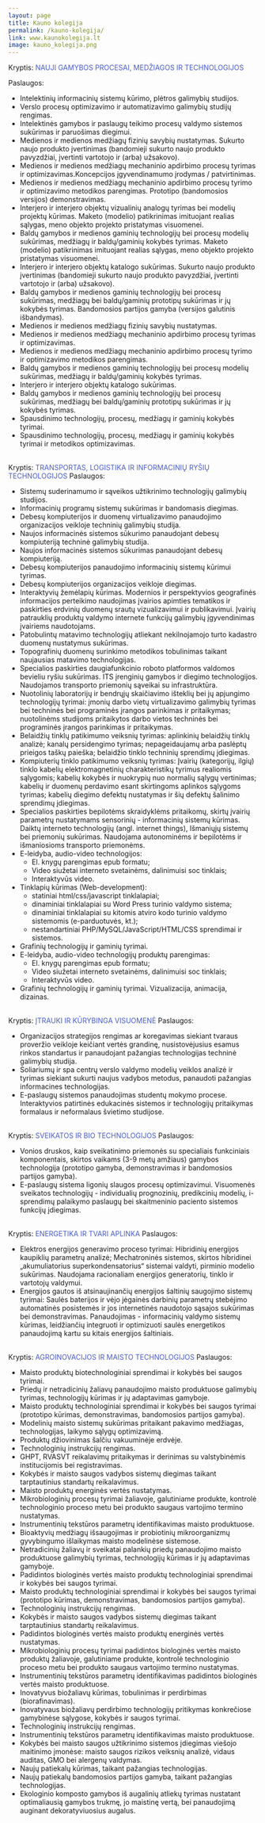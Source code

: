 ```yaml
---
layout: page
title: Kauno kolegija
permalink: /kauno-kolegija/
link: www.kaunokolegija.lt
image: kauno_kolegija.png
---
```


<div style="display:inline">Kryptis:</div>
<div style="display:inline; color: #4a5ecf"> NAUJI GAMYBOS PROCESAI, MEDŽIAGOS IR TECHNOLOGIJOS </div>

Paslaugos:

- Intelektinių informacinių sistemų kūrimo, plėtros galimybių studijos.
- Verslo procesų optimizavimo ir automatizavimo galimybių studijų rengimas.
- Intelektinės gamybos ir paslaugų teikimo procesų valdymo sistemos sukūrimas ir paruošimas diegimui.
- Medienos ir  medienos medžiagų fizinių savybių nustatymas. Sukurto naujo produkto įvertinimas (bandomieji sukurto naujo produkto pavyzdžiai, įvertinti vartotojo ir (arba) užsakovo).
- Medienos  ir medienos medžiagų mechaninio apdirbimo procesų tyrimas ir optimizavimas.Koncepcijos įgyvendinamumo įrodymas / patvirtinimas.
- Medienos  ir medienos medžiagų mechaninio apdirbimo procesų tyrimo ir optimizavimo metodikos parengimas. Prototipo (bandomosios versijos) demonstravimas.
- Interjero ir interjero objektų vizualinių analogų tyrimas bei modelių projektų kūrimas. Maketo (modelio) patikrinimas imituojant realias sąlygas, meno objekto projekto pristatymas visuomenei.
- Baldų gamybos ir medienos gaminių technologijų bei procesų modelių sukūrimas, medžiagų ir baldų/gaminių kokybės tyrimas. Maketo (modelio) patikrinimas imituojant realias sąlygas, meno objekto projekto pristatymas visuomenei.
- Interjero ir interjero objektų katalogo sukūrimas. Sukurto naujo produkto įvertinimas (bandomieji sukurto naujo produkto pavyzdžiai, įvertinti vartotojo ir (arba) užsakovo).
- Baldų gamybos ir medienos gaminių technologijų bei procesų sukūrimas, medžiagų bei baldų/gaminių prototipų sukūrimas ir jų kokybės tyrimas. Bandomosios partijos gamyba (versijos galutinis išbandymas).
- Medienos ir  medienos medžiagų fizinių savybių nustatymas.
- Medienos ir medienos medžiagų mechaninio apdirbimo procesų tyrimas ir optimizavimas.
- Medienos  ir medienos medžiagų mechaninio apdirbimo procesų tyrimo ir optimizavimo metodikos parengimas.
- Baldų gamybos ir medienos gaminių technologijų bei procesų modelių sukūrimas, medžiagų ir baldų/gaminių kokybės tyrimas.
- Interjero ir interjero objektų katalogo sukūrimas.
- Baldų gamybos ir medienos gaminių technologijų bei procesų sukūrimas, medžiagų bei baldų/gaminių prototipų sukūrimas ir jų kokybės tyrimas.
- Spausdinimo technologijų, procesų, medžiagų ir gaminių kokybės tyrimai.
- Spausdinimo technologijų, procesų, medžiagų ir gaminių kokybės tyrimai ir metodikos optimizavimas.

<br>
<div style="display:inline">Kryptis:</div>
<div style="display:inline; color: #4a5ecf"> TRANSPORTAS, LOGISTIKA IR INFORMACINIŲ RYŠIŲ TECHNOLOGIJOS</div>
Paslaugos:

- Sistemų suderinamumo ir sąveikos užtikrinimo technologijų  galimybių studijos.
- Informacinių programų sistemų sukūrimas ir bandomasis diegimas.
- Debesų kompiuterijos ir duomenų virtualizavimo panaudojimo organizacijos veikloje techninių galimybių studija.
- Naujos informacinės sistemos sūkurimo panaudojant debesų kompiuteriją techninė galimybių studija.
- Naujos informacinės sistemos sūkurimas panaudojant debesų kompiuteriją.
- Debesų kompiuterijos panaudojimo informacinių sistemų kūrimui tyrimas.
- Debesų kompiuterijos organizacijos veikloje diegimas.
- Interaktyvių žemėlapių  kūrimas.  Modernios  ir perspektyvios geografinės informacijos perteikimo naudojimas įvairios apimties  tematikos ir paskirties  erdvinių duomenų srautų vizualizavimui ir publikavimui. Įvairių patrauklių produktų valdymo internete funkcijų galimybių  įgyvendinimas įvairiems naudotojams.
- Patobulintų matavimo technologijų atliekant nekilnojamojo turto kadastro duomenų nustatymus sukūrimas.
- Topografinių duomenų surinkimo metodikos tobulinimas  taikant naujausias matavimo technologijas.
- Specialios paskirties daugiafunkcinio roboto platformos valdomos bevieliu ryšiu sukūrimas. ITS įrenginių gamybos ir diegimo technologijos. Naudojamos transporto priemonių sąveikai su infrastruktūra.
- Nuotolinių laboratorijų ir bendrųjų skaičiavimo išteklių bei jų apjungimo technologijų tyrimai: įmonių darbo vietų virtualizavimo galimybių tyrimas bei techninės bei programinės įrangos parinkimas ir pritaikymas; nuotolinėms studijoms pritaikytos darbo vietos techninės bei programinės įrangos parinkimas ir pritaikymas.
- Belaidžių tinklų patikimumo veiksnių tyrimas: aplinkinių belaidžių tinklų analizė; kanalų persidengimo tyrimas; nepageidaujamų arba paslėptų prieigos taškų paieška; belaidžio tinklo techninių sprendimų įdiegimas.
- Kompiuterių tinklo patikimumo veiksnių tyrimas: Įvairių (kategorijų, ilgių) tinklo kabelių elektromagnetinių charakteristikų tyrimus realiomis sąlygomis; kabelių kokybės ir nuokrypių nuo normalių sąlygų vertinimas; kabelių ir duomenų perdavimo esant skirtingoms aplinkos sąlygoms tyrimas; kabelių diegimo defektų nustatymas ir šių defektų šalinimo sprendimų įdiegimas.
- Specialios paskirties bepilotėms skraidyklėms pritaikomų, skirtų įvairių parametrų nustatymams  sensorinių - informacinių sistemų kūrimas. Daiktų interneto technologijų (angl. internet things), Išmaniųjų sistemų bei priemonių sukūrimas. Naudojama autonominėms ir bepilotėms ir išmaniosioms transporto  priemonėms.
- E-leidyba, audio-video technologijos:
  * El. knygų parengimas epub formatu;
  * Video siužetai interneto svetainėms, dalinimuisi soc tinklais;
  * Interaktyvūs video.
- Tinklapių kūrimas (Web-development):
  * statiniai html/css/javascript tinklalapiai; 
  * dinaminiai tinklalapiai su Word Press turinio valdymo sistema; 
  * dinaminiai tinklalapiai su kitomis atviro kodo turinio valdymo sistemomis (e-parduotuvės, kt.); 
  * nestandartiniai PHP/MySQL/JavaScript/HTML/CSS sprendimai ir sistemos.
- Grafinių technologijų ir gaminių tyrimai.
- E-leidyba, audio-video technologijų produktų parengimas:
  * El. knygų parengimas epub formatu; 
  * Video siužetai interneto svetainėms, dalinimuisi soc tinklais;
  * Interaktyvūs video.
- Grafinių technologijų ir gaminių tyrimai. Vizualizacija, animacija, dizainas.

<br>
<div style="display:inline">Kryptis:</div>
<div style="display:inline; color: #4a5ecf"> ĮTRAUKI IR KŪRYBINGA VISUOMENĖ </div>
Paslaugos:

- Organizacijos strategijos rengimas ar koregavimas siekiant tvaraus proveržio veikloje keičiant vertės grandinę, nusistovėjusius esamus rinkos standartus ir panaudojant pažangias technologijas techninė galimybių studija.
- Soliariumų ir spa centrų verslo valdymo modelių veiklos analizė ir tyrimas siekiant sukurti naujus vadybos metodus, panaudoti pažangias informacines technologijas.
- E-paslaugų sistemos panaudojimas studentų mokymo procese. Interaktyvios patirtinės edukacinės sistemos ir technologijų pritaikymas formalaus ir neformalaus švietimo studijose.

<br>
<div style="display:inline">Kryptis:</div>
<div style="display:inline; color: #4a5ecf"> SVEIKATOS IR BIO TECHNOLOGIJOS </div>
Paslaugos:

- Vonios druskos, kaip sveikatinimo priemonės su specialiais funkciniais komponentais, skirtos vaikams (3-9 metų amžiaus) gamybos  technologija (prototipo gamyba, demonstravimas ir bandomosios partijos gamyba).
- E-paslaugų sistema ligonių slaugos procesų optimizavimui. Visuomenės sveikatos technologijų - individualių prognozinių, predikcinių  modelių, i-sprendimų palaikymo paslaugų bei skaitmeninio paciento sistemos funkcijų įdiegimas.

<br>
<div style="display:inline">Kryptis:</div>
<div style="display:inline; color: #4a5ecf"> ENERGETIKA IR TVARI APLINKA </div>
Paslaugos:

- Elektros energijos generavimo proceso tyrimai: Hibridinių energijos kaupiklių parametrų analizė; Mechatroninės sistemos, skirtos hibridinei „akumuliatorius superkondensatorius“ sistemai valdyti, pirminio modelio sukūrimas.  Naudojama racionaliam energijos generatorių, tinklo ir vartotojų valdymui.
- Energijos gautos iš atsinaujinančių energijos šaltinių saugojimo sistemų tyrimai: Saulės baterijos ir vėjo jėgainės darbinių parametrų stebėjimo automatinės posistemės  ir jos internetinės naudotojo sąsajos sukūrimas bei demonstravimas.
Panaudojimas - informacinių valdymo sistemų kūrimas, leidžiančių integruoti ir optimizuoti saulės energetikos panaudojimą kartu su kitais energijos šaltiniais.

<br>
<div style="display:inline">Kryptis:</div>
<div style="display:inline; color: #4a5ecf"> AGROINOVACIJOS IR MAISTO TECHNOLOGIJOS </div>
Paslaugos:

- Maisto produktų biotechnologiniai sprendimai ir kokybės bei saugos tyrimai.
- Priedų ir netradicinių žaliavų panaudojimo maisto produktuose galimybių tyrimas, technologijų kūrimas ir jų adaptavimas gamyboje.
- Maisto produktų technologiniai sprendimai ir kokybės bei saugos tyrimai (prototipo kūrimas, demonstravimas, bandomosios partijos gamyba).
- Modelinių maisto sistemų sukūrimas pritaikant pakavimo medžiagas, technologijas, laikymo sąlygų optimizavimą.
- Produktų džiovinimas šalčiu vakuuminėje erdvėje.
- Technologinių instrukcijų rengimas.
- GHPT, RVASVT reikalavimų pritaikymas ir derinimas su valstybinėmis institucijomis bei registravimas.
- Kokybės ir maisto saugos vadybos sistemų diegimas taikant tarptautinius standartų reikalavimus.
- Maisto produktų energinės vertės nustatymas.
- Mikrobiologinių procesų tyrimai žaliavoje, galutiniame produkte, kontrolė technologinio proceso metu bei produkto saugaus vartojimo termino nustatymas.
- Instrumentinių tekstūros parametrų identifikavimas maisto produktuose.
- Bioaktyvių medžiagų išsaugojimas ir probiotinių mikroorganizmų gyvybingumo išlaikymas maisto modelinėse sistemose.
- Netradicinių žaliavų ir sveikatai palankių priedų panaudojimo maisto produktuose galimybių tyrimas, technologijų kūrimas ir jų adaptavimas gamyboje.
- Padidintos biologinės vertės maisto produktų technologiniai sprendimai ir kokybės bei saugos tyrimai.
- Maisto produktų technologiniai sprendimai ir kokybės bei saugos tyrimai (prototipo kūrimas, demonstravimas, bandomosios partijos gamyba).
- Technologinių instrukcijų rengimas.
- Kokybės ir maisto saugos vadybos sistemų diegimas taikant tarptautinius standartų reikalavimus.
- Padidintos biologinės vertės maisto produktų energinės vertės nustatymas.
- Mikrobiologinių procesų tyrimai padidintos biologinės vertės maisto produktų žaliavoje, galutiniame produkte, kontrolė technologinio proceso metu bei produkto saugaus vartojimo termino nustatymas.
- Instrumentinių tekstūros parametrų identifikavimas padidintos biologinės vertės maisto produktuose.
- Inovatyvus biožaliavų kūrimas, tobulinimas ir perdirbimas (biorafinavimas).
- Inovatyvaus biožaliavų perdirbimo technologijų pritikymas konkrečiose gamybinėse sąlygose, kokybės ir saugos tyrimai.
- Technologinių instrukcijų rengimas.
- Instrumentinių tekstūros parametrų identifikavimas maisto produktuose.
- Kokybės bei maisto saugos užtikrinimo sistemos įdiegimas viešojo maitinimo įmonėse: maisto saugos rizikos veiksnių analizė, vidaus auditas, GMO bei alergenų valdymas. 
- Naujų patiekalų kūrimas, taikant pažangias technologijas.
- Naujų patiekalų bandomosios partijos gamyba, taikant pažangias technologijas.
-  Ekologinio komposto gamybos iš augalinių atliekų tyrimas nustatant optimaliausią gamybos trukmę, jo maistinę vertą, bei panaudojimą auginant dekoratyviuosius augalus.  
